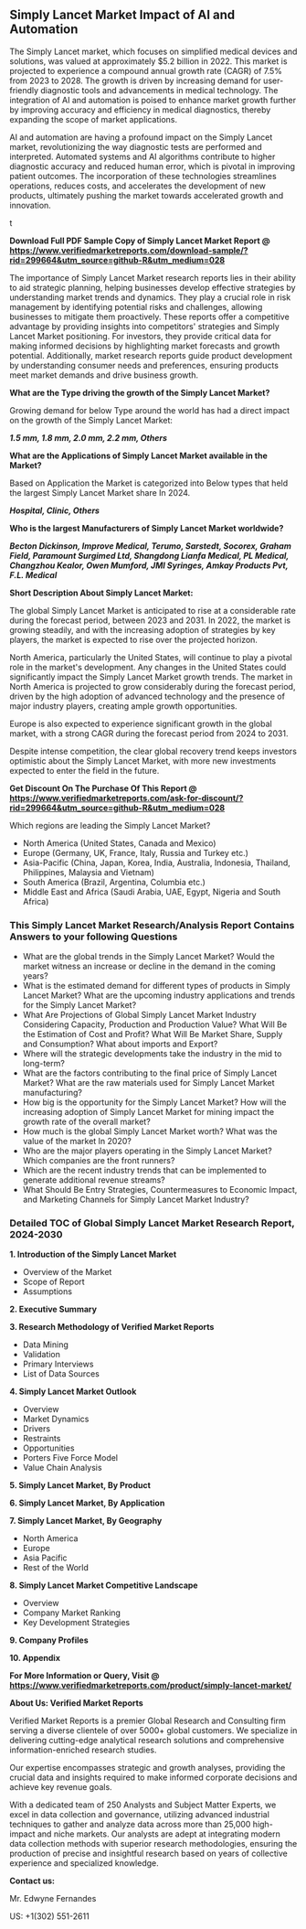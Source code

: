 <h2>Simply Lancet Market Impact of AI and Automation</h2><p>The Simply Lancet market, which focuses on simplified medical devices and solutions, was valued at approximately $5.2 billion in 2022. This market is projected to experience a compound annual growth rate (CAGR) of 7.5% from 2023 to 2028. The growth is driven by increasing demand for user-friendly diagnostic tools and advancements in medical technology. The integration of AI and automation is poised to enhance market growth further by improving accuracy and efficiency in medical diagnostics, thereby expanding the scope of market applications.</p><p>AI and automation are having a profound impact on the Simply Lancet market, revolutionizing the way diagnostic tests are performed and interpreted. Automated systems and AI algorithms contribute to higher diagnostic accuracy and reduced human error, which is pivotal in improving patient outcomes. The incorporation of these technologies streamlines operations, reduces costs, and accelerates the development of new products, ultimately pushing the market towards accelerated growth and innovation.</p>t</p><p id="" class=""><strong>Download Full PDF Sample Copy of Simply Lancet Market Report @ <a href="https://www.verifiedmarketreports.com/download-sample/?rid=299664&utm_source=github-R&utm_medium=028" target="_blank">https://www.verifiedmarketreports.com/download-sample/?rid=299664&utm_source=github-R&utm_medium=028</a></strong></p><p>The importance of&nbsp;Simply Lancet Market research reports lies in their ability to aid strategic planning, helping businesses develop effective strategies by understanding market trends and dynamics. They play a crucial role in risk management by identifying potential risks and challenges, allowing businesses to mitigate them proactively. These reports offer a competitive advantage by providing insights into competitors' strategies and Simply Lancet Market positioning. For investors, they provide critical data for making informed decisions by highlighting market forecasts and growth potential. Additionally, market research reports guide product development by understanding consumer needs and preferences, ensuring products meet market demands and drive business growth.</p><p><strong>What are the&nbsp;Type driving the growth of the Simply Lancet Market?</strong></p><p id="" class="">Growing demand for below Type around the world has had a direct impact on the growth of the Simply Lancet Market:</p><em><strong>1.5 mm, 1.8 mm, 2.0 mm, 2.2 mm, Others</strong></em></p><strong>What are the&nbsp;Applications&nbsp;of Simply Lancet Market available in the Market?</strong></p><p id="" class="">Based on Application the Market is categorized into Below types that held the largest Simply Lancet Market share In 2024.</p><em><strong>Hospital, Clinic, Others</strong></em></p><strong>Who is the largest Manufacturers of Simply Lancet Market worldwide?</strong></p><p><em><strong>Becton Dickinson, Improve Medical, Terumo, Sarstedt, Socorex, Graham Field, Paramount Surgimed Ltd, Shangdong Lianfa Medical, PL Medical, Changzhou Kealor, Owen Mumford, JMI Syringes, Amkay Products Pvt, F.L. Medical</strong></em></p><p id="" class=""><strong>Short Description About Simply Lancet Market:</strong></p><p>The global Simply Lancet Market is anticipated to rise at a considerable rate during the forecast period, between 2023 and 2031. In 2022, the market is growing steadily, and with the increasing adoption of strategies by key players, the market is expected to rise over the projected horizon.</p><p>North America, particularly the United States, will continue to play a pivotal role in the market's development. Any changes in the United States could significantly impact the Simply Lancet Market growth trends. The market in North America is projected to grow considerably during the forecast period, driven by the high adoption of advanced technology and the presence of major industry players, creating ample growth opportunities.</p><p>Europe is also expected to experience significant growth in the global market, with a strong CAGR during the forecast period from 2024 to 2031.</p><p>Despite intense competition, the clear global recovery trend keeps investors optimistic about the Simply Lancet Market, with more new investments expected to enter the field in the future.</p><p id="" class=""><strong>Get Discount On The Purchase Of This Report @ <a href="https://www.verifiedmarketreports.com/ask-for-discount/?rid=299664&utm_source=github-R&utm_medium=028" target="_blank">https://www.verifiedmarketreports.com/ask-for-discount/?rid=299664&utm_source=github-R&utm_medium=028</a></strong></p>Which regions are leading the Simply Lancet Market?</p><ul><li>North America (United States, Canada and Mexico)</li><li>Europe (Germany, UK, France, Italy, Russia and Turkey etc.)</li><li>Asia-Pacific (China, Japan, Korea, India, Australia, Indonesia, Thailand, Philippines, Malaysia and Vietnam)</li><li>South America (Brazil, Argentina, Columbia etc.)</li><li>Middle East and Africa (Saudi Arabia, UAE, Egypt, Nigeria and South Africa)</li></ul><h3 id="" class="">This Simply Lancet Market Research/Analysis Report Contains Answers to your following Questions</h3><ul><li>What are the global trends in the Simply Lancet Market? Would the market witness an increase or decline in the demand in the coming years?</li><li>What is the estimated demand for different types of products in Simply Lancet Market? What are the upcoming industry applications and trends for the Simply Lancet Market?</li><li>What Are Projections of Global Simply Lancet Market Industry Considering Capacity, Production and Production Value? What Will Be the Estimation of Cost and Profit? What Will Be Market Share, Supply and Consumption? What about imports and Export?</li><li>Where will the strategic developments take the industry in the mid to long-term?</li><li>What are the factors contributing to the final price of Simply Lancet Market? What are the raw materials used for Simply Lancet Market manufacturing?</li><li>How big is the opportunity for the Simply Lancet Market? How will the increasing adoption of Simply Lancet Market for mining impact the growth rate of the overall market?</li><li>How much is the global Simply Lancet Market worth? What was the value of the market In 2020?</li><li>Who are the major players operating in the Simply Lancet Market? Which companies are the front runners?</li><li>Which are the recent industry trends that can be implemented to generate additional revenue streams?</li><li>What Should Be Entry Strategies, Countermeasures to Economic Impact, and Marketing Channels for Simply Lancet Market Industry?</li></ul><h3 id="" class="">Detailed TOC of Global Simply Lancet Market Research Report, 2024-2030</h3><p id="" class=""><strong>1. Introduction of the Simply Lancet Market</strong></p><ul><li>Overview of the Market</li><li>Scope of Report</li><li>Assumptions</li></ul><p id="" class=""><strong>2. Executive Summary</strong></p><p id="" class=""><strong>3. Research Methodology of Verified Market Reports</strong></p><ul><li>Data Mining</li><li>Validation</li><li>Primary Interviews</li><li>List of Data Sources</li></ul><p id="" class=""><strong>4. Simply Lancet Market Outlook</strong></p><ul><li>Overview</li><li>Market Dynamics</li><li>Drivers</li><li>Restraints</li><li>Opportunities</li><li>Porters Five Force Model</li><li>Value Chain Analysis</li></ul><p id="" class=""><strong>5. Simply Lancet Market, By Product</strong></p><p id="" class=""><strong>6. Simply Lancet Market, By Application</strong></p><p id="" class=""><strong>7. Simply Lancet Market, By Geography</strong></p><ul><li>North America</li><li>Europe</li><li>Asia Pacific</li><li>Rest of the World</li></ul><p id="" class=""><strong>8. Simply Lancet Market Competitive Landscape</strong></p><ul><li>Overview</li><li>Company Market Ranking</li><li>Key Development Strategies</li></ul><p id="" class=""><strong>9. Company Profiles</strong></p><p id="" class=""><strong>10. Appendix</strong></p><p id="" class=""><strong>For More Information or Query, Visit @ <a href="https://www.verifiedmarketreports.com/product/simply-lancet-market/" target="_blank">https://www.verifiedmarketreports.com/product/simply-lancet-market/</a></strong></p><p id="" class=""><strong>About Us: Verified Market Reports</strong></p><p id="" class="">Verified Market Reports is a premier Global Research and Consulting firm serving a diverse clientele of over 5000+ global customers. We specialize in delivering cutting-edge analytical research solutions and comprehensive information-enriched research studies.</p><p id="" class="">Our expertise encompasses strategic and growth analyses, providing the crucial data and insights required to make informed corporate decisions and achieve key revenue goals.</p><p id="" class="">With a dedicated team of 250 Analysts and Subject Matter Experts, we excel in data collection and governance, utilizing advanced industrial techniques to gather and analyze data across more than 25,000 high-impact and niche markets. Our analysts are adept at integrating modern data collection methods with superior research methodologies, ensuring the production of precise and insightful research based on years of collective experience and specialized knowledge.</p><p id="" class=""><strong>Contact us:</strong></p><p id="" class="">Mr. Edwyne Fernandes</p><p id="" class="">US: +1(302) 551-2611</p>